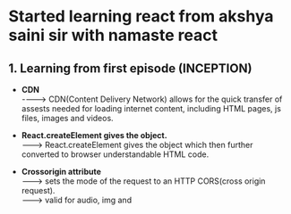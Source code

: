 # Started learning react from akshya saini sir with namaste react
## 1. Learning from first episode (INCEPTION)
+ **CDN** <br>
          ----> CDN(Content Delivery Network) allows for the quick transfer of assests needed for loading internet content, including HTML pages, js files, images and videos. <br>

+ **React.createElement gives the object.**<br>
 ---> React.createElement gives the object which then further converted to browser understandable HTML code.

+ **Crossorigin attribute**<br>
 ---> sets the mode of the request to an HTTP CORS(cross origin request).<br>
 ---> valid for audio, img and <script> etc tags.

+ **Library vs framework**<br>
  ---> Library can be applied to the small portion of the page.<br>
  ---> Framework comes with the load, can't be applied to specific part of the page.<br>
  <br>
  
## 2. Learning from second episode (Ignite Your App)

+ **NPM** <br>
      ---> NPM doesn't stand for Node Package Manager, it's actually a package manager.<br>
  
+ **Package.json**<br>
    ---> package.json is a configuration file for npm.<br>
    ---> package.json file keeps track of all the packages/dependencies which are installed.<br>
  
+ **dev dependencies vs normal dependencies**<br>
   ---> package is installed as **dev dependencies** when we want to use package for development and testing purpose.<br>
   ---> package is installed as **normal dependencies** for production purpose.<br>

+ **Parcel, webpack, vite are the bundler which powers our app**<br>

+ **caret(^) and tilde(-)**<br>
    ---> Caret(^) will update the minor version of the packages.<br>
    ---> Tilde(-) will install the major version.<br>

+ **Package-lock.json**<br>
    ---> keeps track of excat versions of packages/dependencies also keeps the track of all the transitive dependencies.<br>
  
+ **Transitive dependencies**<br>
    ---> Dependencies having their own dependencies this dependencies have their own dependencies.<br>
    
+ **node_module**<br>
    ---> Contains the codes of all the dependencies which are mentioned in package.json file.<br>
  
+ **npx: To execute a package**<br>
+ **npm: To install a package**<br>

+ **npx parcel file.html (start our app)**<br>

+ **<script type="module">**<br>
   ---> script will consider js as module not as normal script.<br>
   ---> which will allow use to seperate/breake code into multiple files.<br>
+ **Role of parcel(working of parcel)**<br>
    ---> **HMR(Hot Module Replacement)**: automatically refresh the page after saving the file.<br>
    ---> **File watching algorithm** (written in c++).<br>
    ---> **Caching**<br>
    ---> **Image optimisation**<br>
    ---> **Minification/compression** remove extra spaces etc.<br>
    ---> **Bundling all the files**<br>
    ---> **Consistent hashing**<br>
    ---> **Code splitting**<br>
    ---> **Differential bundling** support older browser.<br>
    ---> **Diagnostic** <br>
    ---> **Bettor error handling** <br>
    ---> **tree shaking** removes unused code. <br>
    
+ **dist folder**
    ---> when app is live what we see on page comes from dist folder.

+ **browserlist**<br>
    ---> To make our app compatible to older browser version.<br>
    ---> example: "browserlist":[
                "last 2 chrome version",
                "last 2 safari version"
               ]

## 3. Learning form third episode(Laying the foundation)

+ **script in package.json**<br>
     ---> "script" : { "start": "parcel index.html",
                       "build" : "parcel build index.html"
  }
     ---> now i can run the project by just **npm run start**

+ **JSX is not the part of react**

+ **JSX is not html in js**

+ **JSX is html like syntax**

+ **babel transpiles/convert the jsx to browser understandable code**

+ **React.createElement --> ReactElement - js object --> HTML Element(render)**

+ ** jsx --> React.createElement --> js object --> HTML Element(render) **

+ **class based component(old) vs Functional component(new)**

+ **Functional component is normal javascript function**

+ **component name should start with capital letter**

+ **React functional component is a function which return some piece of JSX**

+ **Component Composition is a component inside component**

+ **We can write javascript insidie JSX using "{}"**

+ **We can execute component in three ways**<br>
  ---> {Title()}
  ---> <Title> </Title>
  ---> <Title/>

## 4. Learning from fourth episode (Talk is cheap show me the code)

+ **Before building your app/project we should first plan our structure and flow of our app**<br>

+ **Configdriven UI**<br>

  ---> Controlling your UI using data(config).<br>
  ---> Changing interface according to data which comes from backend.<br>
 web application consist of UI and data layer.<br>
  ---> it is very important that our ui layer syncs with data layer.<br>

+ **Optional chaining**<br>

  ---> Normal way to get data from obj is: obj.name.<br>
  ---> what if our data/obj will come in production or will come dynamically or will come after some time.<br>
  ---> so if we use "obj.name" it will give error, bcz obj.name is not there yet, it will come later.<br>
  ---> so we will use optional chaining i.e adding "?".<br>
  ---> "obj?.name".<br>

+ **we can use array.map() fuction to iterate an array and display data**<br>

  
+ **key**<br>

  ---> It is important to give keys to all the element in the array, most important while using map() function.<br>
  ---> key uniquely represent all the elements in the array.<br>
  ---> If we will not give keys, react will re-render all the components again and again every time when new element will be added.<br>
  ---> If we will give keys react will only render new element.<br>

## 4. Learning from fifth episode (Let's get Hooked)

+ **Keep your component in seprate file and name file same as component**

+ **Component name should start with capital letter**

+ **Never keep hard coded/constant value in your component make a seperate file/folder**

+ **Default vs named export/import**

    ---> **Default** export is only allowed once in a file.
    ---> We can do multiple **Named** export in a file.
    ---> Default export/import syntax
       ---> export default "name".
       ---> import "name" from "file_dest".
    ---> import export/import syntax
       ---> export "name".
       ---> import { "name" } from "file_dest".

+ **React is fast because it can do faster dom manipulation.**
  
+ **Hookes**

+ **Hooks are normal js function written by developer**

+ **Most important hooks**
    ---> useState()
    ---> useEffect()

+ **Before using hooks import it as name import from react**

+ **hooks sync ui layer with data layer**

+ **useState() syntax**

    ---> Const[value, setValue] = useState("initialvalue")
    ---> setValue(updatedValue)

+ **Whenever statevariable update's react re-render the component**

+ **Reconciliation Algorithm(React fiber) started from React**

    ---> When something changes in UI it is called reconciliation.

+ **Virtual Dom**

    ---> Representation of Actual dom in the form of object.

+ **React element is in the form of object that object is called virtual dom**

+ **Diff algorithm**
  
      ---> Finds out the difference between current virtual dom and updated virtual dom.
      ---> Then it will update the actuall dom on every render cycle.

  

  
Most React tutorials typically commence with the installation of a bundler and swiftly transition to React code. However, this particular tutorial takes a distinctive approach by elucidating the entire process from the ground up. It delves into the intricacies of constructing React, leaving me astounded and pleasantly surprised at every turn. Each minute unfolds a new revelation, fostering a continuous learning experience.
